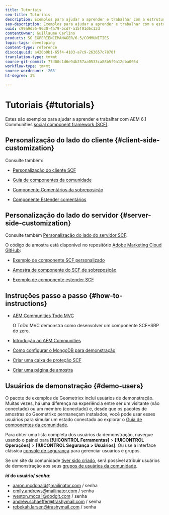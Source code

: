 ```yaml
---
title: Tutoriais
seo-title: Tutoriais
description: Exemplos para ajudar a aprender e trabalhar com a estrutura de componentes sociais (SCF) da AEM Communities
seo-description: Exemplos para ajudar a aprender e trabalhar com a estrutura de componentes sociais (SCF) da AEM Communities
uuid: c99a9d56-9630-4a79-bcd7-a15f01d6c13d
contentOwner: Guillaume Carlino
products: SG_EXPERIENCEMANAGER/6.5/COMMUNITIES
topic-tags: developing
content-type: reference
discoiquuid: a420b0b1-65f4-4103-a7c9-263657c7870f
translation-type: tm+mt
source-git-commit: 77d00c1d6e94b257aa0533ca88b5f9a12dba0054
workflow-type: tm+mt
source-wordcount: '268'
ht-degree: 3%

---
```



# Tutoriais {#tutorials}

Estes são exemplos para ajudar a aprender e trabalhar com AEM 6.1 Communities [social component framework (SCF)](scf.md).

## Personalização do lado do cliente {#client-side-customization}

Consulte também:

* [Personalização do cliente SCF](client-customize.md)

* [Guia de componentes da comunidade](components-guide.md)

* [Componente Comentários da sobreposição](overlay-comments.md)

* [Componente Estender comentários](extend-comments.md)

## Personalização do lado do servidor {#server-side-customization}

Consulte também [Personalização do lado do servidor SCF](server-customize.md).

O código de amostra está disponível no repositório [Adobe Marketing Cloud GitHub](https://github.com/Adobe-Marketing-Cloud):

* [Exemplo de componente SCF personalizado](https://github.com/Adobe-Marketing-Cloud/aem-scf-sample-components-customize)

* [Amostra de componente do SCF de sobreposição](https://github.com/Adobe-Marketing-Cloud/aem-scf-sample-components-overlay)

* [Exemplo de componente estender SCF](https://github.com/Adobe-Marketing-Cloud/aem-scf-sample-components-extension)

## Instruções passo a passo {#how-to-instructions}

* [AEM Communities Todo MVC](https://github.com/Adobe-Marketing-Cloud/aem-communities-todomvc-sample)

   O ToDo MVC demonstra como desenvolver um componente SCF+SRP do zero.

* [Introdução ao AEM Communities](getting-started.md)

* [Como configurar o MongoDB para demonstração](demo-mongo.md)

* [Criar uma caixa de proteção SCF](an-scf-sandbox.md)

* [Criar uma página de amostra](create-sample-page.md)

## Usuários de demonstração {#demo-users}

O pacote de exemplos de Geometrixx inclui usuários de demonstração. Muitas vezes, há uma diferença na experiência entre ser um visitante (não conectado) ou um membro (conectado) e, desde que os pacotes de amostras do Geometrixx permaneçam instalados, você pode usar esses usuários para simular um estado conectado ao explorar o [Guia de componentes da comunidade](components-guide.md).

Para obter uma lista completa dos usuários da demonstração, navegue usando o painel para **[!UICONTROL Ferramentas]** > **[!UICONTROL Operações]** > **[!UICONTROL Segurança > Usuários]**. Ou use a interface clássica [console de segurança](http://localhost:4502/useradmin) para gerenciar usuários e grupos.

Se um site da comunidade [tiver sido criado](getting-started.md), será possível atribuir usuários de demonstração aos seus [grupos de usuários da comunidade](users.md).

***id*  do usuário/  *senha***:

* aaron.mcdonald@mailinator.com / senha
* emily.andrews@mailinator.com / senha
* weston.mccall@dodgit.com / senha
* andrew.schaeffer@trashymail.com / senha
* rebekah.larsen@trashymail.com / senha
